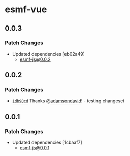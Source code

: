 # esmf-vue

## 0.0.3

### Patch Changes

- Updated dependencies [eb02a49]
  - esmf-js@0.0.2

## 0.0.2

### Patch Changes

- [`1db90cd`](https://github.com/adamsondavid/esmf/commit/1db90cded6d24123c6ceb78210fbd8b82e9be675) Thanks [@adamsondavid](https://github.com/adamsondavid)! - testing changeset

## 0.0.1

### Patch Changes

- Updated dependencies [1cbaaf7]
  - esmf-js@0.0.1
